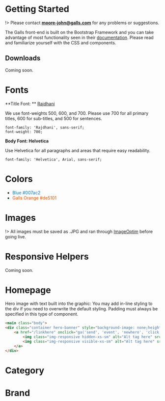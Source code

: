 # Getting Started

!> Please contact **moore-john@galls.com** for any problems or suggestions.

The Galls front-end is built on the Bootstrap Framework and you can take advantage of most functionality seen in their [documentation](http://getbootstrap.com/css/). Please read and familiarize yourself with the CSS and components.

## Downloads
Coming soon.


# Fonts

**Title Font: **
[Rajdhani](https://fonts.google.com/specimen/Rajdhani?selection.family=Rajdhani:500,600,700)

We use font-weights 500, 600, and 700. Please use 700 for all primary titles, 600 for sub-titles, and 500 for sentences.

    font-family: 'Rajdhani', sans-serif;
    font-weight: 700;

**Body Font: Helvetica**

Use Helvetica for all paragraphs and areas that require easy readability.


    font-family: 'Helvetica', Arial, sans-serif;

# Colors

* <font color="#007ac2">Blue #007ac2</font>
* <font color="#de5101">Galls Orange #de5101</font>

# Images

!> All images must be saved as .JPG and ran through [ImageOptim](https://imageoptim.com/) before going live.

# Responsive Helpers
Coming soon.

# Homepage

Hero image with text built into the graphic: You may add in-line styling to the div if you need to overwrite the default styling. Padding must always be specified in this type of component.
```html
<main class="body">
<div class="container hero-banner" style="background-image: none;height: auto;padding: 0px;">
	<a href="/linkhere" onclick="ga('send', 'event', 'newhero', 'click', 'Event name');" title="Title">
		<img class="img-responsive hidden-xs-sm" alt="Alt tag here" src="/photos/gar/images/hero/imagename.jpg" />
		<img class="img-responsive visible-xs-sm" alt="Alt tag here" src="/photos/gar/images/hero/imagename.jpg" />
	</a>
</div>
```

# Category


# Brand